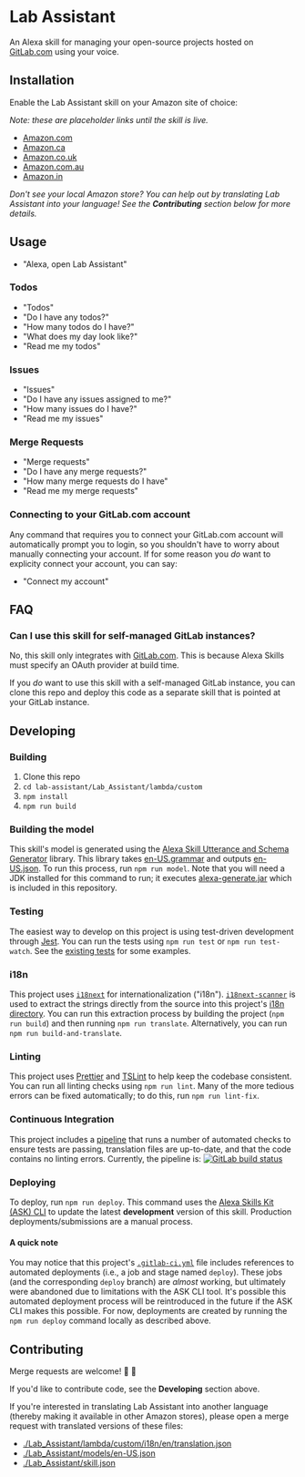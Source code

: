 # Lab Assistant

An Alexa skill for managing your open-source projects hosted on [GitLab.com](https://gitlab.com/) using your voice.

## Installation

Enable the Lab Assistant skill on your Amazon site of choice:

_Note: these are placeholder links until the skill is live._

- [Amazon.com]()
- [Amazon.ca]()
- [Amazon.co.uk]()
- [Amazon.com.au]()
- [Amazon.in]()

_Don't see your local Amazon store? You can help out by translating Lab Assistant into your language! See the **Contributing** section below for more details._

## Usage

- "Alexa, open Lab Assistant"

### Todos

- "Todos"
- "Do I have any todos?"
- "How many todos do I have?"
- "What does my day look like?"
- "Read me my todos"

### Issues

- "Issues"
- "Do I have any issues assigned to me?"
- "How many issues do I have?"
- "Read me my issues"

### Merge Requests

- "Merge requests"
- "Do I have any merge requests?"
- "How many merge requests do I have"
- "Read me my merge requests"

### Connecting to your GitLab.com account

Any command that requires you to connect your GitLab.com account will automatically prompt you to login, so you shouldn't have to worry about manually connecting your account. If for some reason you _do_ want to explicity connect your account, you can say:

- "Connect my account"

## FAQ

### Can I use this skill for self-managed GitLab instances?

No, this skill only integrates with [GitLab.com](https://gitlab.com/). This is because Alexa Skills must specify an OAuth provider at build time.

If you _do_ want to use this skill with a self-managed GitLab instance, you can clone this repo and deploy this code as a separate skill that is pointed at your GitLab instance.

## Developing

### Building

1. Clone this repo
2. `cd lab-assistant/Lab_Assistant/lambda/custom`
3. `npm install`
4. `npm run build`

### Building the model

This skill's model is generated using the [Alexa Skill Utterance and Schema Generator](https://github.com/KayLerch/alexa-utterance-generator) library. This library takes [en-US.grammar](./Lab_Assistant/models/en-US.grammar) and outputs [en-US.json](./Lab_Assistant/models/en-US.json). To run this process, run `npm run model`. Note that you will need a JDK installed for this command to run; it executes [alexa-generate.jar](./Lab_Assistant/models/alexa-generate.jar) which is included in this repository.

### Testing

The easiest way to develop on this project is using test-driven development through [Jest](https://jestjs.io/). You can run the tests using `npm run test` or `npm run test-watch`. See the [existing tests](https://gitlab.com/nfriend/lab-assistant/tree/master/Lab_Assistant/lambda/custom/tests) for some examples.

### i18n

This project uses [`i18next`](https://www.i18next.com/) for internationalization ("i18n"). [`i18next-scanner`](https://github.com/i18next/i18next-scanner) is used to extract the strings directly from the source into this project's [i18n directory](https://gitlab.com/nfriend/lab-assistant/tree/master/Lab_Assistant/lambda/custom/i18n). You can run this extraction process by building the project (`npm run build`) and then running `npm run translate`. Alternatively, you can run `npm run build-and-translate`.

### Linting

This project uses [Prettier](https://prettier.io/) and [TSLint](https://palantir.github.io/tslint/) to help keep the codebase consistent. You can run all linting checks using `npm run lint`. Many of the more tedious errors can be fixed automatically; to do this, run `npm run lint-fix`.

### Continuous Integration

This project includes a [pipeline](./.gitlab-ci.yml) that runs a number of automated checks to ensure tests are passing, translation files are up-to-date, and that the code contains no linting errors. Currently, the pipeline is: <a href="https://gitlab.com/nfriend/lab-assistant/pipelines/latest" target="_blank"><img src="https://gitlab.com/nfriend/lab-assistant/badges/master/pipeline.svg" alt="GitLab build status"></a>

### Deploying

To deploy, run `npm run deploy`. This command uses the [Alexa Skills Kit (ASK) CLI](https://developer.amazon.com/docs/smapi/quick-start-alexa-skills-kit-command-line-interface.html) to update the latest **development** version of this skill. Production deployments/submissions are a manual process.

#### A quick note

You may notice that this project's [`.gitlab-ci.yml`](./.gitlab-ci.yml) file includes references to automated deployments (i.e., a job and stage named `deploy`). These jobs (and the corresponding `deploy` branch) are _almost_ working, but ultimately were abandoned due to limitations with the ASK CLI tool. It's possible this automated deployment process will be reintroduced in the future if the ASK CLI makes this possible. For now, deployments are created by running the `npm run deploy` command locally as described above.

## Contributing

Merge requests are welcome! :pray: :bow:

If you'd like to contribute code, see the **Developing** section above.

If you're interested in translating Lab Assistant into another language (thereby making it available in other Amazon stores), please open a merge request with translated versions of these files:

- [./Lab_Assistant/lambda/custom/i18n/en/translation.json](./Lab_Assistant/lambda/custom/i18n/en/translation.json)
- [./Lab_Assistant/models/en-US.json](./Lab_Assistant/models/en-US.json)
- [./Lab_Assistant/skill.json](./Lab_Assistant/skill.json)
